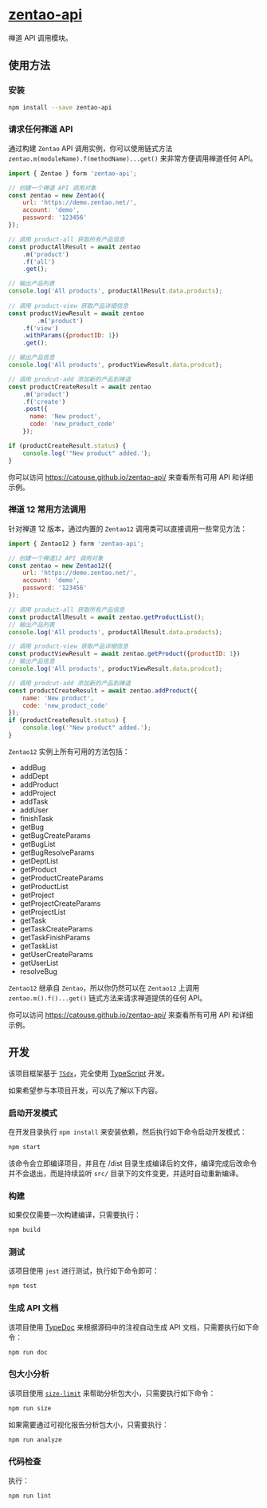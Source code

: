 # [zentao-api](https://github.com/catouse/zentao-api)

禅道 API 调用模块。

## 使用方法

### 安装

```bash
npm install --save zentao-api
```

### 请求任何禅道 API

通过构建 `Zentao` API 调用实例，你可以使用链式方法 ``zentao.m(moduleName).f(methodName)...get()`` 来非常方便调用禅道任何 API。

```js
import { Zentao } form 'zentao-api';

// 创建一个禅道 API 调用对象
const zentao = new Zentao({
  	url: 'https://demo.zentao.net/',
  	account: 'demo',
    password: '123456'
});

// 调用 product-all 获取所有产品信息
const productAllResult = await zentao
  	.m('product')
  	.f('all')
    .get();

// 输出产品列表
console.log('All products', productAllResult.data.products);
    
// 调用 product-view 获取产品详细信息
const productViewResult = await zentao
		.m('product')
    .f('view')
    .withParams({productID: 1})
    .get();

// 输出产品信息
console.log('All products', productViewResult.data.prodcut);

// 调用 prodcut-add 添加新的产品到禅道
const productCreateResult = await zentao
    .m('product')
    .f('create')
    .post({
      name: 'New product',
      code: 'new_product_code'
    });

if (productCreateResult.status) {
  	console.log('"New product" added.');
}
```

你可以访问 <https://catouse.github.io/zentao-api/> 来查看所有可用 API 和详细示例。

### 禅道 12 常用方法调用

针对禅道 12 版本，通过内置的 `Zentao12` 调用类可以直接调用一些常见方法：

```js
import { Zentao12 } form 'zentao-api';

// 创建一个禅道12 API 调用对象
const zentao = new Zentao12({
  	url: 'https://demo.zentao.net/',
  	account: 'demo',
    password: '123456'
});

// 调用 product-all 获取所有产品信息
const productAllResult = await zentao.getProductList();
// 输出产品列表
console.log('All products', productAllResult.data.products);

// 调用 product-view 获取产品详细信息
const productViewResult = await zentao.getProduct({productID: 1})
// 输出产品信息
console.log('All products', productViewResult.data.prodcut);

// 调用 prodcut-add 添加新的产品到禅道
const productCreateResult = await zentao.addProduct({
    name: 'New product',
    code: 'new_product_code'
});
if (productCreateResult.status) {
  	console.log('"New product" added.');
}
```

 `Zentao12` 实例上所有可用的方法包括：

* addBug
* addDept
* addProduct
* addProject
* addTask
* addUser
* finishTask
* getBug
* getBugCreateParams
* getBugList
* getBugResolveParams
* getDeptList
* getProduct
* getProductCreateParams
* getProductList
* getProject
* getProjectCreateParams
* getProjectList
* getTask
* getTaskCreateParams
* getTaskFinishParams
* getTaskList
* getUserCreateParams
* getUserList
* resolveBug

`Zentao12` 继承自 `Zentao`，所以你仍然可以在 `Zentao12` 上调用 `zentao.m().f()...get()` 链式方法来请求禅道提供的任何 API。

你可以访问 <https://catouse.github.io/zentao-api/> 来查看所有可用 API 和详细示例。

## 开发

该项目框架基于 [`TSdx`](https://tsdx.io/)，完全使用 [TypeScript](https://www.typescriptlang.org/) 开发。

如果希望参与本项目开发，可以先了解以下内容。

### 启动开发模式

在开发目录执行 `npm install` 来安装依赖，然后执行如下命令启动开发模式：

```bash
npm start
```

该命令会立即编译项目，并且在 /dist 目录生成编译后的文件，编译完成后改命令并不会退出，而是持续监听 `src/` 目录下的文件变更，并适时自动重新编译。

### 构建

如果仅仅需要一次构建编译，只需要执行：

```bash
npm build
```

### 测试

该项目使用 `jest` 进行测试，执行如下命令即可：

```bash
npm test
```

### 生成 API 文档

该项目使用 [TypeDoc](https://typedoc.org/) 来根据源码中的注视自动生成 API 文档，只需要执行如下命令：

```bash
npm run doc
```

### 包大小分析

该项目使用 [`size-limit`](https://github.com/ai/size-limit) 来帮助分析包大小，只需要执行如下命令：

```bash
npm run size
```

如果需要通过可视化报告分析包大小，只需要执行：

```bash
npm run analyze
```

### 代码检查

执行：

```bash
npm run lint
```
